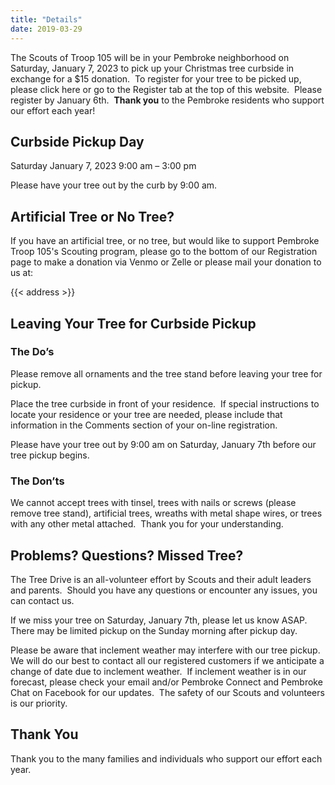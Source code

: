 ```yaml
---
title: "Details"
date: 2019-03-29
---
```


The Scouts of Troop 105 will be in your Pembroke neighborhood on Saturday, January 7, 2023 to pick up your Christmas tree curbside in exchange for a $15 donation.  To register for your tree to be picked up, please click here or go to the Register tab at the top of this website.  Please register by January 6th.  **Thank you** to the Pembroke residents who support our effort each year!

## Curbside Pickup Day

Saturday January 7, 2023
9:00 am – 3:00 pm

Please have your tree out by the curb by 9:00 am.

## Artificial Tree or No Tree?

If you have an artificial tree, or no tree, but would like to support Pembroke Troop 105's Scouting program, please go to the bottom of our Registration page to make a donation via Venmo or Zelle or please mail your donation to us at:

{{< address >}}

## Leaving Your Tree for Curbside Pickup

### The Do’s

Please remove all ornaments and the tree stand before leaving your tree for pickup.

Place the tree curbside in front of your residence.  If special instructions to locate your residence or your tree are needed, please include that information in the Comments section of your on-line registration.

Please have your tree out by 9:00 am on Saturday, January 7th before our tree pickup begins.

### The Don’ts

We cannot accept trees with tinsel, trees with nails or screws (please remove tree stand), artificial trees, wreaths with metal shape wires, or trees with any other metal attached.  Thank you for your understanding.

## Problems? Questions? Missed Tree?

The Tree Drive is an all-volunteer effort by Scouts and their adult leaders and parents.  Should you have any questions or encounter any issues, you can contact us.

If we miss your tree on Saturday, January 7th, please let us know ASAP.  There may be limited pickup on the Sunday morning after pickup day.

Please be aware that inclement weather may interfere with our tree pickup.  We will do our best to contact all our registered customers if we anticipate a change of date due to inclement weather.  If inclement weather is in our forecast, please check your email and/or Pembroke Connect and Pembroke Chat on Facebook for our updates.  The safety of our Scouts and volunteers is our priority.

## Thank You

Thank you to the many families and individuals who support our effort each year.
